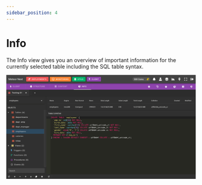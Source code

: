 ```yaml
---
sidebar_position: 4
---
```


# Info

The Info view gives you an overview of important information for the currently selected table including the SQL table syntax.

![alt text](../../../assets/client/client-info.png "Client - Info")